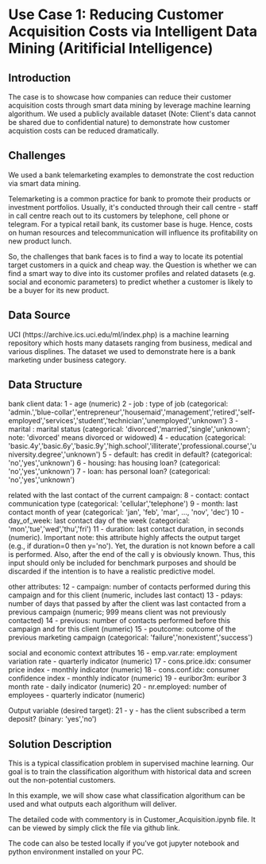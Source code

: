 # Use Case 1: Reducing Customer Acquisition Costs via Intelligent Data Mining (Aritificial Intelligence)

<h2>Introduction</h2>
The case is to showcase how companies can reduce their customer acquisition costs through smart data mining by leverage machine learning algorithum. We used a publicly available dataset (Note: Client's data cannot be shared due to confidential nature) to demonstrate how customer acquistion costs can be reduced dramatically. 

<h2>Challenges</h2>
We used a bank telemarketing examples to demonstrate the cost reduction via smart data mining. 

Telemarketing is a common practice for bank to promote their products or investment portfolios. Usually, it's conducted through their call centre - staff in call centre reach out to its customers by telephone, cell phone or telegram. For a typical retail bank, its customer base is huge. Hence, costs on human resources and telecommunication will influence its profitability on new product lunch. 

So, the challenges that bank faces is to find a way to locate its potential target customers in a quick and cheap way. the Question is whether we can find a smart way to dive into its customer profiles and related datasets (e.g. social and economic parameters) to predict whether a customer is likely to be a buyer for its new product. 

<h2>Data Source</h2>
UCI (https://archive.ics.uci.edu/ml/index.php) is a machine learning repository which hosts many datasets ranging from business, medical and various displines. The dataset we used to demonstrate here is a bank marketing under business category. 

<h2>Data Structure</h2>
bank client data:
1 - age (numeric) 2 - job : type of job (categorical: 'admin.','blue-collar','entrepreneur','housemaid','management','retired','self-employed','services','student','technician','unemployed','unknown') 3 - marital : marital status (categorical: 'divorced','married','single','unknown'; note: 'divorced' means divorced or widowed) 4 - education (categorical: 'basic.4y','basic.6y','basic.9y','high.school','illiterate','professional.course','university.degree','unknown') 5 - default: has credit in default? (categorical: 'no','yes','unknown') 6 - housing: has housing loan? (categorical: 'no','yes','unknown') 7 - loan: has personal loan? (categorical: 'no','yes','unknown')

related with the last contact of the current campaign:
8 - contact: contact communication type (categorical: 'cellular','telephone') 9 - month: last contact month of year (categorical: 'jan', 'feb', 'mar', ..., 'nov', 'dec') 10 - day_of_week: last contact day of the week (categorical: 'mon','tue','wed','thu','fri') 11 - duration: last contact duration, in seconds (numeric). Important note: this attribute highly affects the output target (e.g., if duration=0 then y='no'). Yet, the duration is not known before a call is performed. Also, after the end of the call y is obviously known. Thus, this input should only be included for benchmark purposes and should be discarded if the intention is to have a realistic predictive model.

other attributes:
12 - campaign: number of contacts performed during this campaign and for this client (numeric, includes last contact) 13 - pdays: number of days that passed by after the client was last contacted from a previous campaign (numeric; 999 means client was not previously contacted) 14 - previous: number of contacts performed before this campaign and for this client (numeric) 15 - poutcome: outcome of the previous marketing campaign (categorical: 'failure','nonexistent','success')

social and economic context attributes
16 - emp.var.rate: employment variation rate - quarterly indicator (numeric) 17 - cons.price.idx: consumer price index - monthly indicator (numeric) 18 - cons.conf.idx: consumer confidence index - monthly indicator (numeric) 19 - euribor3m: euribor 3 month rate - daily indicator (numeric) 20 - nr.employed: number of employees - quarterly indicator (numeric)

Output variable (desired target): 21 - y - has the client subscribed a term deposit? (binary: 'yes','no')

<h2>Solution Description</h2>
This is a typical classification problem in supervised machine learning. Our goal is to train the classification algorithum with historical data and screen out the non-potential customers. 

In this example, we will show case what classification algorithum can be used and what outputs each algorithum will deliver. 

The detailed code with commentory is in Customer_Acquisition.ipynb file. It can be viewed by simply click the file via github link. 

The code can also be tested locally if you've got jupyter notebook and python environment installed on your PC. 
